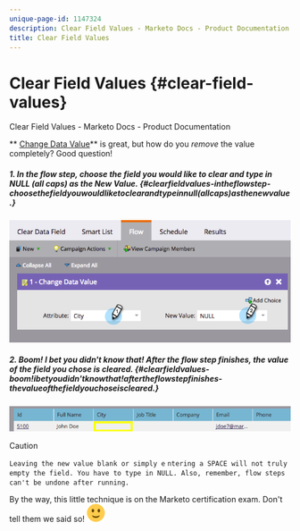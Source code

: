 ```yaml
---
unique-page-id: 1147324
description: Clear Field Values - Marketo Docs - Product Documentation
title: Clear Field Values
---
```


# Clear Field Values {#clear-field-values}

Clear Field Values - Marketo Docs - Product Documentation

** [Change Data Value](../../../../../../welcome-to-marketo-docs/product-docs/core-marketo-concepts/smart-campaigns/flow-actions/change-data-value.md)** is great, but how do you *remove* the value completely? Good question!

##### 1. In the flow step, choose the field you would like to clear and type in NULL (all caps) as the New Value. {#clearfieldvalues-intheflowstep-choosethefieldyouwouldliketoclearandtypeinnull(allcaps)asthenewvalue.}

![](assets/image2015-3-19-10-3a6-3a14.png)

##### 2. Boom! I bet you didn't know that! After the flow step finishes, the value of the field you chose is cleared. {#clearfieldvalues-boom!ibetyoudidn'tknowthat!aftertheflowstepfinishes-thevalueofthefieldyouchoseiscleared.}

![](assets/image2015-3-19-10-3a11-3a9.png)

>[!CAUTION]
>
>`Leaving the new value blank or simply e` `ntering a SPACE will not truly empty the field. You have to type in NULL. Also, remember, flow steps can't be undone after running.`

By the way, this little technique is on the Marketo certification exam. Don't tell them we said so! ![(smile)](assets/smile.svg)

